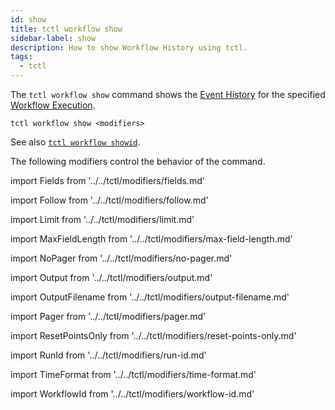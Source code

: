 ```yaml
---
id: show
title: tctl workflow show
sidebar-label: show
description: How to show Workflow History using tctl.
tags:
  - tctl
---
```


The `tctl workflow show` command shows the [Event History](/concepts/what-is-an-event-history) for the specified [Workflow Execution](/concepts/what-is-a-workflow-execution).

`tctl workflow show <modifiers>`

See also [`tctl workflow showid`](/tctl/workflow/showid).

The following modifiers control the behavior of the command.

<!--Fields-->

import Fields from '../../tctl/modifiers/fields.md'

<Fields />

<!--Follow-->

import Follow from '../../tctl/modifiers/follow.md'

<Follow />

<!--Limit-->

import Limit from '../../tctl/modifiers/limit.md'

<Limit />

<!--MaxFieldLength-->

import MaxFieldLength from '../../tctl/modifiers/max-field-length.md'

<MaxFieldLength />

<!--NoPager-->

import NoPager from '../../tctl/modifiers/no-pager.md'

<NoPager />

<!--Output-->

import Output from '../../tctl/modifiers/output.md'

<Output />

<!--OutputFilename-->

import OutputFilename from '../../tctl/modifiers/output-filename.md'

<OutputFilename />

<!--Pager-->

import Pager from '../../tctl/modifiers/pager.md'

<Pager />

<!--ResetPointsOnly-->

import ResetPointsOnly from '../../tctl/modifiers/reset-points-only.md'

<ResetPointsOnly />

<!--RunId-->

import RunId from '../../tctl/modifiers/run-id.md'

<RunId />

<!--TimeFormat-->

import TimeFormat from '../../tctl/modifiers/time-format.md'

<TimeFormat />

<!--WorkflowId-->

import WorkflowId from '../../tctl/modifiers/workflow-id.md'

<WorkflowId />
